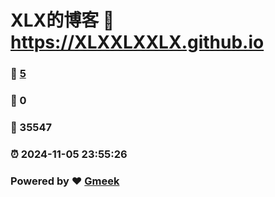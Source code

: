 # XLX的博客 :link: https://XLXXLXXLX.github.io 
### :page_facing_up: [5](https://XLXXLXXLX.github.io/tag.html) 
### :speech_balloon: 0 
### :hibiscus: 35547 
### :alarm_clock: 2024-11-05 23:55:26 
### Powered by :heart: [Gmeek](https://github.com/Meekdai/Gmeek)
